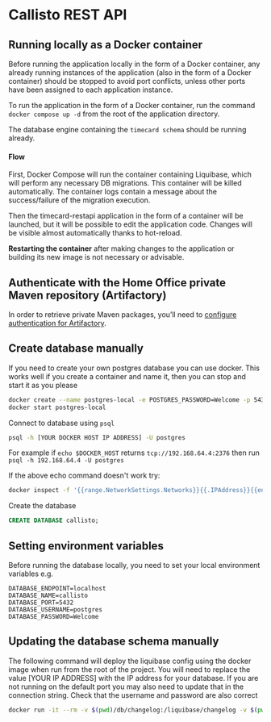 # Callisto REST API

## Running locally as a Docker container

Before running the application locally in the form of a Docker container, any already running instances of the application (also in the form of a Docker container) should be stopped to avoid port conflicts, unless
other ports have been assigned to each application instance.

To run the application in the form of a Docker container, run the command `docker compose up -d` from the root of the application directory.

The database engine containing the `timecard schema` should be running already.

#### Flow

First, Docker Compose will run the container containing Liquibase, which will perform any necessary DB migrations. This container will be killed automatically. The container logs contain a message about the success/failure of the migration execution.

Then the timecard-restapi application in the form of a container will be launched, but it will be possible to edit the application code. Changes will be visible almost automatically thanks to hot-reload.

**Restarting the container** after making changes to the application or building its new image is not necessary or advisable.

## Authenticate with the Home Office private Maven repository (Artifactory)

In order to retrieve private Maven packages, you’ll need to [configure authentication for Artifactory](https://collaboration.homeoffice.gov.uk/display/EAHW/Artifactory).

## Create database manually

If you need to create your own postgres database you can use docker. This works well if you create a container and name it, then you can stop and start it as you please

```sh
docker create --name postgres-local -e POSTGRES_PASSWORD=Welcome -p 5432:5432 postgres:11.5-alpine
docker start postgres-local
```

Connect to database using `psql`

```sh
psql -h [YOUR DOCKER HOST IP ADDRESS] -U postgres
```

For example if `echo $DOCKER_HOST` returns `tcp://192.168.64.4:2376` then run `psql -h 192.168.64.4 -U postgres`

If the above echo command doesn't work try:
```sh
docker inspect -f '{{range.NetworkSettings.Networks}}{{.IPAddress}}{{end}}' postgres-local
```
Create the database
```sql
CREATE DATABASE callisto;
```

## Setting environment variables 

Before running the database locally, you need to set your local environment variables e.g.

```
DATABASE_ENDPOINT=localhost
DATABASE_NAME=callisto
DATABASE_PORT=5432
DATABASE_USERNAME=postgres
DATABASE_PASSWORD=Welcome
```

## Updating the database schema manually

The following command will deploy the liquibase config using the docker image when run from the root of the project.
You will need to replace the value [YOUR IP ADDRESS] with the IP address for your database. If you are not running on the default port you may also need to update that in the connection string. Check that the username and password are also correct

```sh
docker run -it --rm -v $(pwd)/db/changelog:/liquibase/changelog -v $(pwd)/db/sql:/liquibase/sql liquibase/liquibase  --url="jdbc:postgresql://[YOUR IP ADDRESS]:5432/callisto" --changeLogFile=changelog/db.changelog-main.yml --username=postgres --password=Welcome update
```
